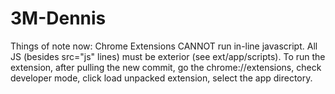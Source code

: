 # 3M-Dennis

Things of note now:
  Chrome Extensions CANNOT run in-line javascript.
  All JS (besides src="js" lines) must be exterior (see ext/app/scripts).
  To run the extension, after pulling the new commit, go the chrome://extensions, check developer mode, click load unpacked extension, select the app directory. 


